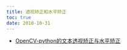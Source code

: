 ```yaml
---
title: 透视矫正和水平矫正
toc: true
date: 2018-10-31
---
```




- [OpenCV-python的文本透视矫正与水平矫正](https://blog.csdn.net/u013063099/article/details/81937848)
